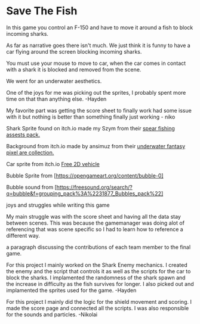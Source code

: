 # Save The Fish

In this game you control an F-150 and have to move it around a fish to block incoming sharks.

As far as narrative goes there isn't much. We just think it is funny to have a car flying around the screen blocking incoming sharks.

You must use your mouse to move to car, when the car comes in contact with a shark it is blocked and removed from the scene.

We went for an underwater aesthetics.

One of the joys for me was picking out the sprites, I probably spent more time on that than anything else. -Hayden

My favorite part was getting the score sheet to finally work had some issue with it but nothing is better than something finally just working - niko

Shark Sprite found on itch.io made my Szym from their [spear fishing assests pack.](https://nszym.itch.io/spearfishing-assets-pack)

Background from itch.io made by ansimuz from their [underwater fantasy pixel are collection.](https://ansimuz.itch.io/underwater-fantasy-pixel-art-environment)

Car sprite from itch.io [Free 2D vehicle](https://overcrafted.itch.io/free-paid-vehicle-car-sprites-)

Bubble Sprite from [https://opengameart.org/content/bubble-0]

Bubble sound from [https://freesound.org/search/?q=bubble&f=grouping_pack%3A%2231877_Bubbles_pack%22]

joys and struggles while writing this game

My main struggle was with the score sheet and having all the data stay between scenes. This was because the gamemanager was doing alot of referencing that was scene specific so I had to learn how to reference a different way.

a paragraph discussing the contributions of each team member to the final game.

For this project I mainly worked on the Shark Enemy mechanics. I created the enemy and the script that controls it as well as the scripts for the car to block the sharks. I implamented the randomness of the shark spawn and the increase in difficulty as the fish survives for longer. I also picked out and implamented the sprites used for the game. -Hayden

For this project I mainly did the logic for the shield movement and scoring. I made the score page and connected all the scripts. I was also responsible for the sounds and particles. -Nikolai

